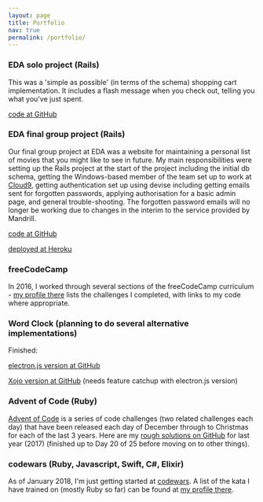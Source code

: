 ```yaml
---
layout: page
title: Portfolio
nav: true
permalink: /portfolio/
---
```


### EDA solo project (Rails)

This was a 'simple as possible' (in terms of the schema) shopping cart implementation. It includes a flash message when you check out, telling you what you've just spent.

[code at GitHub](https://github.com/stevenb-nz/shopping_cart_from_scratch)

### EDA final group project (Rails)

Our final group project at EDA was a website for maintaining a personal list of movies that you might like to see in future. My main responsibilities were setting up the Rails project at the start of the project including the initial db schema, getting the Windows-based member of the team set up to work at [Cloud9](c9.io), getting authentication set up using devise including getting emails sent for forgotten passwords, applying authorisation for a basic admin page, and general trouble-shooting. The forgotten password emails will no longer be working due to changes in the interim to the service provided by Mandrill.

[code at GitHub](https://github.com/juliangommans/jam)

[deployed at Heroku](https://moviejam.herokuapp.com/)

### freeCodeCamp

In 2016, I worked through several sections of the freeCodeCamp curriculum - [my profile there](https://www.freecodecamp.org/stevenb-nz) lists the challenges I completed, with links to my code where appropriate.

### Word Clock (planning to do several alternative implementations)

Finished:

[electron.js version at GitHub](https://github.com/stevenb-nz/word-clock-electron)

[Xojo version at GitHub](https://github.com/stevenb-nz/word-clock-xojo) (needs feature catchup with electron.js version)

### Advent of Code (Ruby)

[Advent of Code](http://adventofcode.com) is a series of code challenges (two related challenges each day) that have been released each day of December through to Christmas for each of the last 3 years. Here are my [rough solutions on GitHub](https://github.com/stevenb-nz/AdventOfCode2017) for last year (2017) (finished up to Day 20 of 25 before moving on to other things).

### codewars (Ruby, Javascript, Swift, C#, Elixir)

As of January 2018, I'm just getting started at [codewars](https://www.codewars.com). A list of the kata I have trained on (mostly Ruby so far) can be found at [my profile there](https://www.codewars.com/users/stevenb-nz).

<!-- This is the base Jekyll theme. You can find out more info about customizing your Jekyll theme, as well as basic Jekyll usage documentation at [jekyllrb.com](http://jekyllrb.com/)

You can find the source code for the Jekyll new theme at:
{% include icon-github.html username="jglovier" %} /
[jekyll-new](https://github.com/jglovier/jekyll-new)

You can find the source code for Jekyll at
{% include icon-github.html username="jekyll" %} /
[jekyll](https://github.com/jekyll/jekyll) -->
